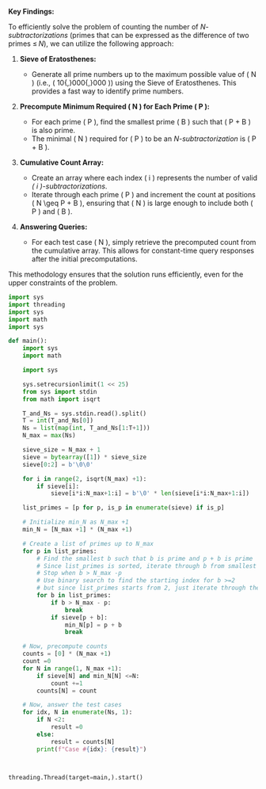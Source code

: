 **Key Findings:**

To efficiently solve the problem of counting the number of *$N$-subtractorizations* (primes that can be expressed as the difference of two primes ≤ *N*), we can utilize the following approach:

1. **Sieve of Eratosthenes:** 
   - Generate all prime numbers up to the maximum possible value of \( N \) (i.e., \( 10{,}000{,}000 \)) using the Sieve of Eratosthenes. This provides a fast way to identify prime numbers.

2. **Precompute Minimum Required \( N \) for Each Prime \( P \):**
   - For each prime \( P \), find the smallest prime \( B \) such that \( P + B \) is also prime. 
   - The minimal \( N \) required for \( P \) to be an *$N$-subtractorization* is \( P + B \).

3. **Cumulative Count Array:**
   - Create an array where each index \( i \) represents the number of valid *\( i \)-subtractorizations*.
   - Iterate through each prime \( P \) and increment the count at positions \( N \geq P + B \), ensuring that \( N \) is large enough to include both \( P \) and \( B \).

4. **Answering Queries:**
   - For each test case \( N \), simply retrieve the precomputed count from the cumulative array. This allows for constant-time query responses after the initial precomputations.

This methodology ensures that the solution runs efficiently, even for the upper constraints of the problem.

```python
import sys
import threading
import sys
import math
import sys

def main():
    import sys
    import math

    import sys

    sys.setrecursionlimit(1 << 25)
    from sys import stdin
    from math import isqrt

    T_and_Ns = sys.stdin.read().split()
    T = int(T_and_Ns[0])
    Ns = list(map(int, T_and_Ns[1:T+1]))
    N_max = max(Ns)

    sieve_size = N_max + 1
    sieve = bytearray([1]) * sieve_size
    sieve[0:2] = b'\0\0'

    for i in range(2, isqrt(N_max) +1):
        if sieve[i]:
            sieve[i*i:N_max+1:i] = b'\0' * len(sieve[i*i:N_max+1:i])

    list_primes = [p for p, is_p in enumerate(sieve) if is_p]

    # Initialize min_N as N_max +1
    min_N = [N_max +1] * (N_max +1)

    # Create a list of primes up to N_max
    for p in list_primes:
        # Find the smallest b such that b is prime and p + b is prime
        # Since list_primes is sorted, iterate through b from smallest to largest
        # Stop when b > N_max -p
        # Use binary search to find the starting index for b >=2
        # but since list_primes starts from 2, just iterate through the list until b > N_max -p
        for b in list_primes:
            if b > N_max - p:
                break
            if sieve[p + b]:
                min_N[p] = p + b
                break

    # Now, precompute counts
    counts = [0] * (N_max +1)
    count =0
    for N in range(1, N_max +1):
        if sieve[N] and min_N[N] <=N:
            count +=1
        counts[N] = count

    # Now, answer the test cases
    for idx, N in enumerate(Ns, 1):
        if N <2:
            result =0
        else:
            result = counts[N]
        print(f"Case #{idx}: {result}")



threading.Thread(target=main,).start()
```